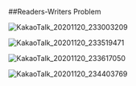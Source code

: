 ##Readers-Writers Problem

![KakaoTalk_20201120_233003209](https://user-images.githubusercontent.com/23302973/99811317-5b2aa480-2b88-11eb-8d94-5b164926d846.jpg)

![KakaoTalk_20201120_233519471](https://user-images.githubusercontent.com/23302973/99811891-18b59780-2b89-11eb-8f3f-931cb401dc01.jpg)

![KakaoTalk_20201120_233617050](https://user-images.githubusercontent.com/23302973/99812065-574b5200-2b89-11eb-8a11-45d64eca6b6d.png)

![KakaoTalk_20201120_234403769](https://user-images.githubusercontent.com/23302973/99812864-50710f00-2b8a-11eb-897d-662e84609b5c.jpg)

